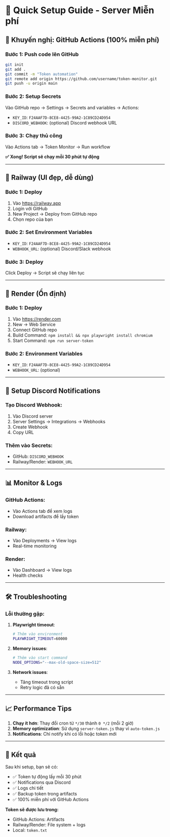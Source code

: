 # 🚀 Quick Setup Guide - Server Miễn phí

## 🎯 Khuyến nghị: GitHub Actions (100% miễn phí)

### Bước 1: Push code lên GitHub
```bash
git init
git add .
git commit -m "Token automation"
git remote add origin https://github.com/username/token-monitor.git
git push -u origin main
```

### Bước 2: Setup Secrets
Vào GitHub repo → Settings → Secrets and variables → Actions:

- `KEY_ID`: `F24AAF7D-8CE8-4425-99A2-1C89CD24D954`
- `DISCORD_WEBHOOK`: (optional) Discord webhook URL

### Bước 3: Chạy thủ công
Vào Actions tab → Token Monitor → Run workflow

**✅ Xong! Script sẽ chạy mỗi 30 phút tự động**

---

## 🚀 Railway (UI đẹp, dễ dùng)

### Bước 1: Deploy
1. Vào https://railway.app
2. Login với GitHub
3. New Project → Deploy from GitHub repo
4. Chọn repo của bạn

### Bước 2: Set Environment Variables
- `KEY_ID`: `F24AAF7D-8CE8-4425-99A2-1C89CD24D954`
- `WEBHOOK_URL`: (optional) Discord/Slack webhook

### Bước 3: Deploy
Click Deploy → Script sẽ chạy liên tục

---

## 🚀 Render (Ổn định)

### Bước 1: Deploy
1. Vào https://render.com
2. New → Web Service
3. Connect GitHub repo
4. Build Command: `npm install && npx playwright install chromium`
5. Start Command: `npm run server-token`

### Bước 2: Environment Variables
- `KEY_ID`: `F24AAF7D-8CE8-4425-99A2-1C89CD24D954`
- `WEBHOOK_URL`: (optional)

---

## 🔔 Setup Discord Notifications

### Tạo Discord Webhook:
1. Vào Discord server
2. Server Settings → Integrations → Webhooks
3. Create Webhook
4. Copy URL

### Thêm vào Secrets:
- GitHub: `DISCORD_WEBHOOK`
- Railway/Render: `WEBHOOK_URL`

---

## 📊 Monitor & Logs

### GitHub Actions:
- Vào Actions tab để xem logs
- Download artifacts để lấy token

### Railway:
- Vào Deployments → View logs
- Real-time monitoring

### Render:
- Vào Dashboard → View logs
- Health checks

---

## 🛠️ Troubleshooting

### Lỗi thường gặp:

1. **Playwright timeout**:
   ```bash
   # Thêm vào environment
   PLAYWRIGHT_TIMEOUT=60000
   ```

2. **Memory issues**:
   ```bash
   # Thêm vào start command
   NODE_OPTIONS="--max-old-space-size=512"
   ```

3. **Network issues**:
   - Tăng timeout trong script
   - Retry logic đã có sẵn

---

## 📈 Performance Tips

1. **Chạy ít hơn**: Thay đổi cron từ `*/30` thành `0 */2` (mỗi 2 giờ)
2. **Memory optimization**: Sử dụng `server-token.js` thay vì `auto-token.js`
3. **Notifications**: Chỉ notify khi có lỗi hoặc token mới

---

## 🎉 Kết quả

Sau khi setup, bạn sẽ có:
- ✅ Token tự động lấy mỗi 30 phút
- ✅ Notifications qua Discord
- ✅ Logs chi tiết
- ✅ Backup token trong artifacts
- ✅ 100% miễn phí với GitHub Actions

**Token sẽ được lưu trong:**
- GitHub Actions: Artifacts
- Railway/Render: File system + logs
- Local: `token.txt`
